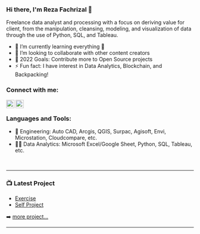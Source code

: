 ### Hi there, I'm Reza Fachrizal 👋 

Freelance data analyst and processing with a focus on deriving value for client, from the manipulation, cleansing, modeling, and visualization of data through the use of Python, SQL, and Tableau.

- 🌱 I’m currently learning everything 🤣
- 👯 I’m looking to collaborate with other content creators
- 🥅 2022 Goals: Contribute more to Open Source projects
- ⚡ Fun fact: I have interest in Data Analytics, Blockchain, and Backpacking!

### Connect with me:

[<img align="left" alt="LinkedIn" width="22px" src="https://cdn.jsdelivr.net/npm/simple-icons@v3/icons/linkedin.svg" />][linkedin]
[<img align="left" alt="Instagram" width="22px" src="https://cdn.jsdelivr.net/npm/simple-icons@v3/icons/instagram.svg" />][instagram]

<br />

### Languages and Tools:

- 👷 Engineering: Auto CAD, Arcgis, QGIS, Surpac, Agisoft, Envi, Microstation, Cloudcompare, etc.
- 👨‍💻 Data Analytics: Microsoft Excel/Google Sheet, Python, SQL, Tableau, etc.

<br />

---

### 📺 Latest Project

<!-- PROJECT:START -->
- [Exercise](https://github.com/rfachrizal)
- [Self Project](https://github.com/rfachrizal)

➡️ [more project...](https://github.com/rfachrizal)

---


[instagram]: https://www.instagram.com/fachrezal/]
[linkedin]: https://www.linkedin.com/in/reza-fachrizal-679178197/]
